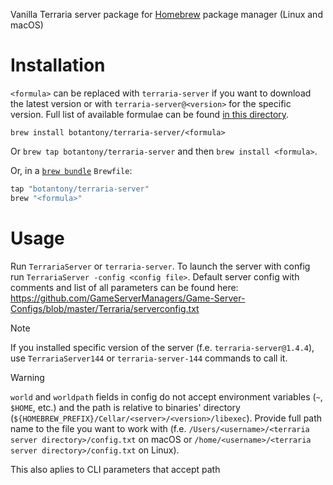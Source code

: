 Vanilla Terraria server package for [Homebrew](https://brew.sh) package manager (Linux and macOS)

# Installation

`<formula>` can be replaced with `terraria-server` if you want to download the latest version or with `terraria-server@<version>` for the specific version. Full list of available formulae can be found [in this directory](./Formula/).

`brew install botantony/terraria-server/<formula>`

Or `brew tap botantony/terraria-server` and then `brew install <formula>`.

Or, in a [`brew bundle`](https://github.com/Homebrew/homebrew-bundle) `Brewfile`:

```ruby
tap "botantony/terraria-server"
brew "<formula>"
```

# Usage

Run `TerrariaServer` or `terraria-server`. To launch the server with config run `TerrariaServer -config <config file>`. Default server config with comments and list of all parameters can be found here: https://github.com/GameServerManagers/Game-Server-Configs/blob/master/Terraria/serverconfig.txt

> [!NOTE]
> If you installed specific version of the server (f.e. `terraria-server@1.4.4`), use `TerrariaServer144` or `terraria-server-144` commands to call it.

> [!WARNING]
> `world` and `worldpath` fields in config do not accept environment variables (`~`, `$HOME`, etc.) and the path is relative to binaries' directory (`${HOMEBREW_PREFIX}/Cellar/<server>/<version>/libexec`). Provide full path name to the file you want to work with (f.e. `/Users/<username>/<terraria server directory>/config.txt` on macOS or `/home/<username>/<terraria server directory>/config.txt` on Linux).
>
> This also aplies to CLI parameters that accept path
